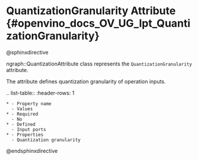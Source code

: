 # QuantizationGranularity Attribute {#openvino_docs_OV_UG_lpt_QuantizationGranularity}

@sphinxdirective

ngraph::QuantizationAttribute class represents the ``QuantizationGranularity`` attribute.

The attribute defines quantization granularity of operation inputs.

.. list-table::
    :header-rows: 1

    * - Property name
      - Values
    * - Required
      - No
    * - Defined
      - Input ports
    * - Properties
      - Quantization granularity

@endsphinxdirective
